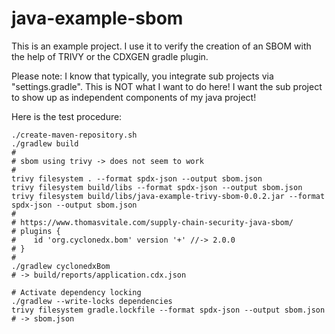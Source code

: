 java-example-sbom
=======================

This is an example project.
I use it to verify the creation
of an SBOM with the help of TRIVY
or the CDXGEN gradle plugin.

Please note: I know that typically,
you integrate sub projects via "settings.gradle".
This is NOT what I want to do here!
I want the sub project to show up as
independent components of my java project!

Here is the test procedure:

```
./create-maven-repository.sh
./gradlew build
#
# sbom using trivy -> does not seem to work
#
trivy filesystem . --format spdx-json --output sbom.json
trivy filesystem build/libs --format spdx-json --output sbom.json
trivy filesystem build/libs/java-example-trivy-sbom-0.0.2.jar --format spdx-json --output sbom.json
#
# https://www.thomasvitale.com/supply-chain-security-java-sbom/
# plugins {
#    id 'org.cyclonedx.bom' version '+' //-> 2.0.0
# }
#
./gradlew cyclonedxBom
# -> build/reports/application.cdx.json

# Activate dependency locking
./gradlew --write-locks dependencies
trivy filesystem gradle.lockfile --format spdx-json --output sbom.json
# -> sbom.json
```
